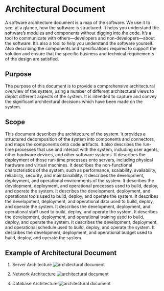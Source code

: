 # Architectural Document

A software architecture document is a map of the software. We use it to see, at a glance, how the software is structured. It helps you understand the software’s modules and components without digging into the code. It’s a tool to communicate with others—developers and non-developers—about the software. It’s also a tool to help you understand the software yourself. Also describing the components and specifications required to support the solution and ensure that the specific business and technical requirements of the design are satisfied.

## Purpose

The purpose of this document is to provide a comprehensive architectural overview of the system, using a number of different architectural views to depict different aspects of the system. It is intended to capture and convey the significant architectural decisions which have been made on the system.

## Scope

This document describes the architecture of the system. It provides a structured decomposition of the system into components and connectors, and maps the components onto code artifacts. It also describes the run-time processes that use and interact with the system, including user agents, other hardware devices, and other software systems. It describes the deployment of those run-time processes onto servers, including physical hardware and virtual machines. It describes the non-functional characteristics of the system, such as performance, scalability, availability, reliability, security, and maintainability. It describes the development, deployment, and operational environments of the system. It describes the development, deployment, and operational processes used to build, deploy, and operate the system. It describes the development, deployment, and operational tools used to build, deploy, and operate the system. It describes the development, deployment, and operational data used to build, deploy, and operate the system. It describes the development, deployment, and operational staff used to build, deploy, and operate the system. It describes the development, deployment, and operational training used to build, deploy, and operate the system. It describes the development, deployment, and operational schedule used to build, deploy, and operate the system. It describes the development, deployment, and operational budget used to build, deploy, and operate the system.

## Example of Architectural Document

1. Server Architecture
   ![architectural document](https://i.ibb.co/CHsYk3k/Screenshot-2566-06-27-at-10-50-46.png)

2. Network Architecture
   ![architectural document](https://i.ibb.co/0Bw4W78/Screenshot-2566-06-27-at-10-52-42.png)

3. Database Architecture
   ![architectural document](https://i.ibb.co/LnQ3JG6/Screenshot-2566-06-27-at-10-54-41.png)

